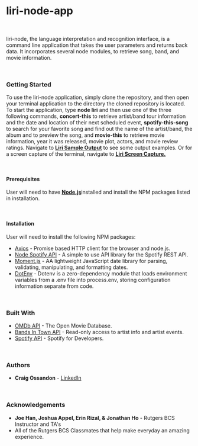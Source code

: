 # liri-node-app
<br>
<p>liri-node, the language interpretation and recognition interface, is a command line application that takes the user parameters and returns back data. It incorporates several node modules, to retrieve song, band, and movie information.</p>
<br>
<h3>Getting Started</h3>
<p>To use the liri-node application, simply clone the repository, and then open your terminal application to the directory the cloned repository is located. To start the application, type <strong>node liri</strong> and then use one of the three following commands, <strong>concert-this</strong> to retrieve artist/band tour information and the date and location of their next scheduled event, <strong>spotify-this-song</strong> to search for your favorite song and find out the name of the artist/band, the album and to preview the song, and <strong>movie-this</strong> to retrieve movie information, year it was released, movie plot, actors, and movie review ratings. Navigate to <a href="/liri_output_examples/liri_sample_output.txt" rel="nofollow"><strong>Liri Sample Output</strong></a> to see some output examples. Or for a screen capture of the terminal, navigate to <a href="/liri_output_examples/liri_output.mov" rel="nofollow"><strong>Liri Screen Capture.</strong></a></p>
<br>
<h4>Prerequisites</h4>
<p>User will need to have <a href="https://nodejs.org/en/download/" rel="nofollow"><strong>Node.js</strong></a>installed and install the NPM packages listed in installation.</p>
<br>
<h4>Installation</h4>
<p>User will need to install the following NPM packages:</p>
<ul>
<li><a href="https://www.npmjs.com/package/axios" rel="nofollow">Axios</a> - Promise based HTTP client for the browser and node.js.</li>
<li><a href="https://www.npmjs.com/package/node-spotify-api" rel="nofollow">Node Spotify API</a> - A simple to use API library for the Spotify REST API.</li>
<li><a href="https://www.npmjs.com/package/moment" rel="nofollow">Moment.js</a> - AA lightweight JavaScript date library for parsing, validating, manipulating, and formatting dates.</li>
<li><a href="https://www.npmjs.com/package/dotenv" rel="nofollow">DotEnv</a> - Dotenv is a zero-dependency module that loads environment variables from a .env file into process.env, storing configuration information separate from code.</li>
</ul>
<br>
<h3>Built With</h3>
<ul>
<li><a href="http://www.omdbapi.com" rel="nofollow">OMDb API</a> - The Open Movie Database.</li>
<li><a href="http://www.artists.bandsintown.com/bandsintown-api" rel="nofollow">Bands In Town API</a> - Read-only access to artist info and artist events.</li>
<li><a href="https://developer.spotify.com/" rel="nofollow">Spotify API</a> - Spotify for Developers.</li>
</ul>
<br>
<h3>Authors</h3>
<ul>
<li><strong>Craig Ossandon</strong> - <a href="https://www.linkedin.com/in/craig-ossandon-5b676b3/">LinkedIn</a></li>
</ul>
<br>
<h3>Acknowledgements</h3>
<ul>
<li><strong>Joe Han, Joshua Appel, Erin Rizal, & Jonathan Ho</strong> - Rutgers BCS Instructor and TA's</li>
<li>All of the Rutgers BCS Classmates that help make everyday an amazing experience.</li>